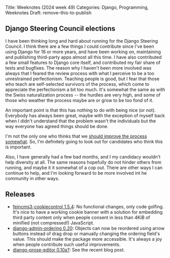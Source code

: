 Title: Weeknotes (2024 week 49)
Categories: Django, Programming, Weeknotes
Draft: remove-this-to-publish

## Django Steering Council elections

I have been thinking long and hard about running for the Django Steering Council. I think there are a few things I could contribute since I've been using Django for 16 or more years, and have been working on, maintaining and publishing third-party apps almost all this time. I have also contributed a few small features to Django core itself, and contributed my fair share of tests and bugfixes. The reason why I haven't been more involved was always that I feared the review process with what I perceive to be a too unrestrained perfectionism. Teaching people is good, but I fear that those who teach are self-selected survivors of the process, which come to appreciate the perfectionism a bit too much. It's somewhat the same as with the Swiss naturalization process -- the hurdles are very high, and some of those who weather the process maybe are or grow to be too fond of it.

An important point is that this has nothing to do with being nice (or not). Everybody has always been great, maybe with the exception of myself back when I didn't understand that the problem wasn't the individuals but the way everyone has agreed things should be done.

I'm not the only one who thinks that we [should improve the process somewhat](https://knowyourmeme.com/memes/we-should-improve-society-somewhat). So, I'm definitely going to look out for candidates who think this is important.

Also, I have generally had a few bad months, and I my candidacy wouldn't help diversity at all. The same reasons hopefully do not hinder others from running, and maybe it it somewhat of a cop out. There are other ways I can continue to help, and I'm looking forward to be more involved int he community in other ways.


## Releases

- [feincms3-cookiecontrol 1.5.4](https://pypi.org/project/feincms3-cookiecontrol/): No functional changes, only code golfing. It's nice to have a working cookie banner with a solution for embedding third party content only when people consent in less than 4KiB of minified (not compressed!) JavaScript.
- [django-admin-ordering 0.20](https://pypi.org/project/django-admin-ordering/): Objects can now be reordered using arrow buttons instead of drag drop or manually changing the ordering field's value. This should make the package more accessible. It's always a joy when people contribute such useful improvements.
- [django-prose-editor 0.10a?](https://pypi.org/project/django-prose-editor/): See the recent blog post.
